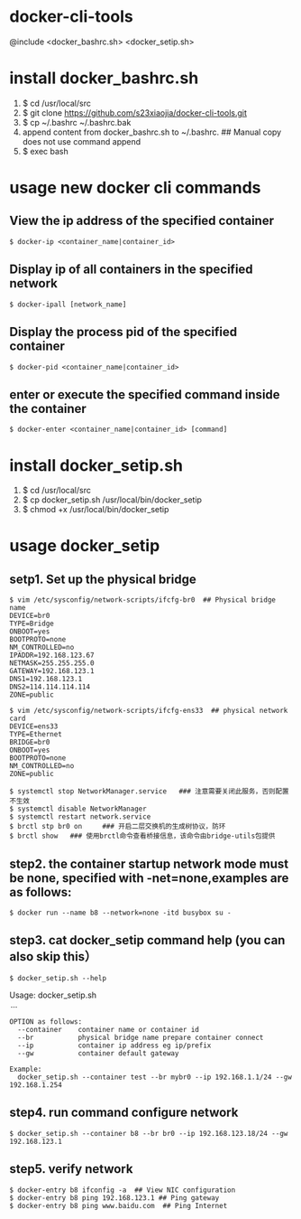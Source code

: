 # docker-cli-tools
@include <docker_bashrc.sh> <docker_setip.sh>

# install docker_bashrc.sh 
1. $ cd /usr/local/src
2. $ git clone https://github.com/s23xiaojia/docker-cli-tools.git 
3. $ cp ~/.bashrc ~/.bashrc.bak
4. append content from docker_bashrc.sh to ~/.bashrc.  ## Manual copy does not use command append
5. $ exec bash

# usage new docker cli commands
## View the ip address of the specified container
    $ docker-ip <container_name|container_id>  
## Display ip of all containers in the specified network
    $ docker-ipall [network_name] 
## Display the process pid of the specified container <br>
    $ docker-pid <container_name|container_id> 
## enter or execute the specified command inside the container
    $ docker-enter <container_name|container_id> [command] 

# install docker_setip.sh
1. $ cd /usr/local/src
2. $ cp docker_setip.sh /usr/local/bin/docker_setip
3. $ chmod +x /usr/local/bin/docker_setip

# usage docker_setip
## setp1. Set up the physical bridge
    $ vim /etc/sysconfig/network-scripts/ifcfg-br0  ## Physical bridge name
    DEVICE=br0
    TYPE=Bridge
    ONBOOT=yes
    BOOTPROTO=none
    NM_CONTROLLED=no
    IPADDR=192.168.123.67
    NETMASK=255.255.255.0
    GATEWAY=192.168.123.1
    DNS1=192.168.123.1
    DNS2=114.114.114.114
    ZONE=public 
    
    $ vim /etc/sysconfig/network-scripts/ifcfg-ens33  ## physical network card
    DEVICE=ens33
    TYPE=Ethernet
    BRIDGE=br0
    ONBOOT=yes
    BOOTPROTO=none
    NM_CONTROLLED=no
    ZONE=public
    
    $ systemctl stop NetworkManager.service   ### 注意需要关闭此服务，否则配置不生效
    $ systemctl disable NetworkManager
    $ systemctl restart network.service
    $ brctl stp br0 on     ### 开启二层交换机的生成树协议，防环
    $ brctl show   ### 使用brctl命令查看桥接信息，该命令由bridge-utils包提供
       
## step2. the container startup network mode must be none, specified with -net=none,examples are as follows:
    $ docker run --name b8 --network=none -itd busybox su -
## step3. cat docker_setip command help (you can also skip this） 
    $ docker_setip.sh --help

  Usage: docker_setip.sh <OPTION> ...

    OPTION as follows:
      --container    container name or container id
      --br           physical bridge name prepare container connect
      --ip           container ip address eg ip/prefix
      --gw           container default gateway
 
    Example:
      docker_setip.sh --container test --br mybr0 --ip 192.168.1.1/24 --gw 192.168.1.254
## step4. run command configure network    
    $ docker_setip.sh --container b8 --br br0 --ip 192.168.123.18/24 --gw 192.168.123.1
## step5. verify network
    $ docker-entry b8 ifconfig -a  ## View NIC configuration
    $ docker-entry b8 ping 192.168.123.1 ## Ping gateway
    $ docker-entry b8 ping www.baidu.com  ## Ping Internet

